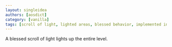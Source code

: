 ```yaml
---
layout: singleidea
authors: [aosdict]
category: [vanilla]
tags: [scroll of light, lighted areas, blessed behavior, implemented in xnethack]
---
```

A blessed scroll of light lights up the entire level.
